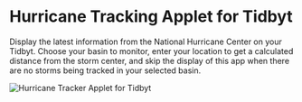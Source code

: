 # Hurricane Tracking Applet for Tidbyt

Display the latest information from the National Hurricane Center on your Tidbyt. Choose your basin to monitor, enter your location to get a calculated distance from the storm center, and skip the display of this app when there are no storms being tracked in your selected basin.

![Hurricane Tracker Applet for Tidbyt](hurricanetracker.gif)
